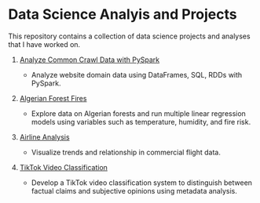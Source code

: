 # Data Science Analyis and Projects
This repository contains a collection of data science projects and analyses that I have worked on.

1. [Analyze Common Crawl Data with PySpark](./Analyze%20Common%20Crawl%20Data%20with%20PySpark.ipynb)
    - Analyze website domain data using DataFrames, SQL, RDDs with PySpark.

2. [Algerian Forest Fires](./Algerian%20Forest%20Fires.ipynb)
    - Explore data on Algerian forests and run multiple linear regression models using variables such as temperature, humidity, and fire risk.

3. [Airline Analysis](./Airline%20Analysis.ipynb)
    - Visualize trends and relationship in commercial flight data.

4. [TikTok Video Classification](./TikTok%20Video%20Classification/)
    - Develop a TikTok video classification system to distinguish between factual claims and subjective opinions using metadata analysis.